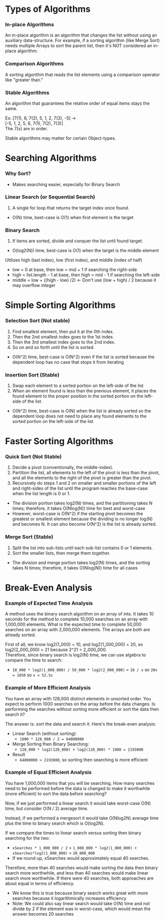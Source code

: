 # Types of Algorithms
### In-place Algorithms
An in-place algorithm is an algorithm that changes the list without using an auxiliary data-structure. For example, if a sorting algorithm (like Merge Sort) needs multiple Arrays to sort the parent list, then it's NOT considered an in-place algorithm.

### Comparison Algorithms
A sorting algorithm that reads the list elements using a comparison operator like "greater than."

### Stable Algorithms
An algorithm that guarantees the relative order of equal items stays the same.  

Ex: [7(1), 6, 7(2), 5, 1, 2, 7(3), -5] ->  
	[-5, 1, 2, 5, 6, 7(1), 7(2), 7(3)]  
	The 7(x) are in order.  

Stable algorithms may matter for certain Object-types.

# Searching Algorithms
### Why Sort?
- Makes searching easier, especially for Binary Search

### Linear Search (or Sequential Search)
1. A single for loop that returns the target index once found.  
- O(N) time, best-case is O(1) when first element is the target

### Binary Search
1. If items are sorted, divide and conquer the list until found target.  
- O(log2(N)) time, best-case is O(1) when the target is the middle element

Utilizes high (last index), low (first index), and middle (index of half)
- low = 0 at base, then low = mid + 1 if searching the right-side
- high = list.length - 1 at base, then high = mid - 1 if searching the left-side
- middle = low + ((high - low) /2) <- Don't use (low + high) / 2 because it may overflow integer

# Simple Sorting Algorithms
### Selection Sort (Not stable)
1. Find smallest element, then put it at the 0th index.  
2. Then the 2nd smallest index goes to the 1st index.  
3. Then the 3rd smallest index goes to the 2nd index.  
4. So on and so forth until the list is sorted.  
- O(N^2) time, best-case is O(N^2) even if the list is sorted because the dependent loop has no case that stops it from iterating

### Insertion Sort (Stable)
1. Swap each element to a sorted portion on the left-side of the list  
2. When an element found is less than the previous element, it places the found element to the proper position in the sorted portion on the left-side of the list.  
- O(N^2) time, best-case is O(N) when the list is already sorted so the dependent loop does not need to place any found elements to the sorted portion on the left-side of the list

# Faster Sorting Algorithms
### Quick Sort (Not Stable)
1. Decide a pivot (conventionally, the middle-index).  
2. Partition the list, all elements to the left of the pivot is less than the pivot, and all the elements to the right of the pivot is greater than the pivot.  
3. Recursively do steps 1 and 2 on smaller and smaller portions of the left and right-sides of the list until the program reaches the base-case: when the list length is 0 or 1.
- The division portion takes log2(N) times, and the partitioning takes N times; therefore, it takes O(Nlog(N)) time for best and worst-case
- However, worst-case is O(N^2) if the starting pivot becomes the greatest or smallest element because the dividing is no longer log(N) and becomes N. It can also become O(N^2) is the list is already sorted.

### Merge Sort (Stable)
1. Split the list into sub-lists until each sub-list contains 0 or 1 elements.  
2. Sort the smaller lists, then merge them together.  
- The division and merge portion takes log2(N) times, and the sorting takes N times; therefore, it takes O(Nlog(N)) time for all cases

# Break-Even Analysis

### Example of Expected Time Analysis
A method uses the binary search algorithm on an array of ints. It takes 10 seconds for the method to complete 10,000 searches on an array with 1,000,000 elements. What is the expected time to complete 50,000 searches on an array with 2,000,000 elements. The arrays are both are already sorted.   

First of all, we know log2(1_000) = 10, and log2(1_000_000) = 20, so log2(2_000_000) = 21 because 2^21 = 2_000_000.   
Therefore, since binary search is log2(N) time, we can use algebra to compare the time to search:   
- ```10_000 * log2(1_000_000) / 50_000 * log2(2_000_000)``` = ```10 / x``` so ```20x = 1050``` so ```x = 52.5s```

### Example of More Efficient Analysis
You have an array with 128,000 distinct elements in unsorted order. You expect to perform 1000
searches on the array before the data changes. Is performing the searches without sorting more efficient or sort the data then search it?  

The answer is: sort the data and search it. Here's the break-even analysis:
- Linear Search (without sorting):
	- ```1000 * 128_000 / 2 = 64000000```
- Merge Sorting then Binary Searching:
	- ```128_000 * log2(128_000) + log2(128_000) * 1000 = 2193000```
- Result
	- ```64000000 > 2193000```, so sorting then searching is more efficient

### Example of Equal Efficient Analysis
You have 1,000,000 items that you will be searching. How many searches need to be performed before the data is changed to make it worthwhile (more efficient) to sort the data before searching?

Now, if we just performed a linear search it would take worst-case O(N) time, but consider O(N / 2) average time.  

Instead, if we performed a mergesort it would take O(Nlog2N) average time plus the time to binary search which is O(log2N).

If we compare the times to linear search versus sorting then binary searching for the two:  
- ```xSearches * 1_000_000 / 2``` = ```1_000_000 * log2(1_000_000) + xSearches*log2(1_000_000)``` = ```20_000_000```
- If we round up, xSearches would approximately equal 40 searches.

Therefore, more than 40 searches would make sorting the data then binary search more worthwhile, and less than 40 searches would make linear search more worthwhile. If there were 40 searches, both approaches are about equal in terms of efficiency.
- We know this is true because binary search works great with more searches because it logarithmically increases efficiency
- Note: We could also say linear search would take O(N) time and not divide by 2 if the element was in worst-case, which would mean the answer becomes 20 searches
